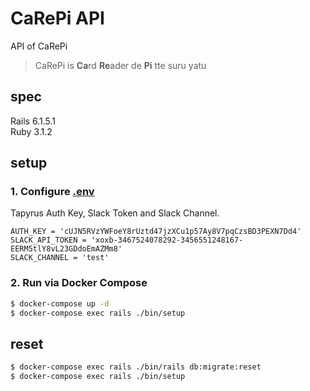 # CaRePi API

API of CaRePi

> CaRePi is **Ca**rd **Re**ader de **Pi** tte suru yatu

## spec

Rails 6.1.5.1  
Ruby 3.1.2

## setup

### 1. Configure [.env](/.env)

Tapyrus Auth Key, Slack Token and Slack Channel.

```
AUTH_KEY = 'cUJN5RVzYWFoeY8rUztd47jzXCu1p57Ay8V7pqCzsBD3PEXN7Dd4'
SLACK_API_TOKEN = 'xoxb-3467524078292-3456551248167-EERM5tlY8vL23GDdoEmAZMm8'
SLACK_CHANNEL = 'test'
```

### 2. Run via Docker Compose

```bash
$ docker-compose up -d
$ docker-compose exec rails ./bin/setup
```

## reset

```bash
$ docker-compose exec rails ./bin/rails db:migrate:reset
$ docker-compose exec rails ./bin/setup
```
